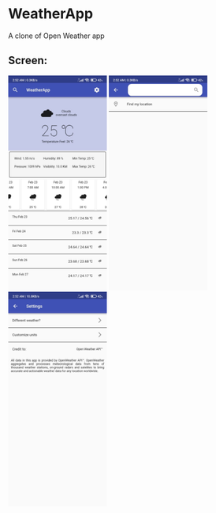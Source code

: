 # WeatherApp
A clone of Open Weather app

## Screen:
<img src="./screenshot/home.jpeg" width=200>    <img src="./screenshot/search.jpeg" width=200>  <img src="./screenshot/setting.jpeg" width=200>
